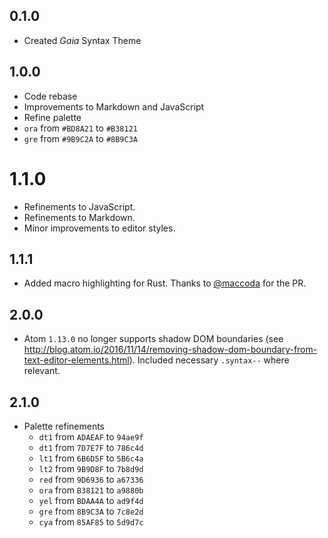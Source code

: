 ## 0.1.0
- Created *Gaia* Syntax Theme

## 1.0.0
- Code rebase
- Improvements to Markdown and JavaScript
- Refine palette
 - `ora` from `#BD8A21` to `#B38121`
 - `gre` from `#9B9C2A` to `#8B9C3A`

# 1.1.0
- Refinements to JavaScript.
- Refinements to Markdown.
- Minor improvements to editor styles.

## 1.1.1
- Added macro highlighting for Rust. Thanks to [@maccoda](https://github.com/maccoda) for the PR.

## 2.0.0
- Atom `1.13.0` no longer supports shadow DOM boundaries (see http://blog.atom.io/2016/11/14/removing-shadow-dom-boundary-from-text-editor-elements.html). Included necessary `.syntax--` where relevant.

## 2.1.0
- Palette refinements
    - `dt1` from `ADAEAF` to `94ae9f`
    - `dt1` from `7D7E7F` to `786c4d`
    - `lt1` from `6B6D5F` to `5B6c4a`
    - `lt2` from `9B9D8F` to `7b8d9d`
    - `red` from `9D6936` to `a67336`
    - `ora` from `B38121` to `a9880b`
    - `yel` from `BDAA4A` to `ad9f4d`
    - `gre` from `8B9C3A` to `7c8e2d`
    - `cya` from `85AF85` to `5d9d7c`
